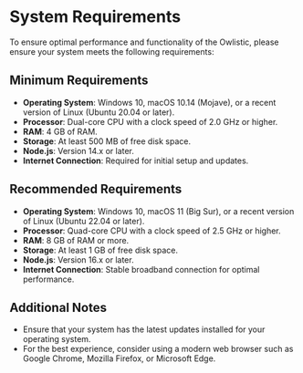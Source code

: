 # System Requirements

To ensure optimal performance and functionality of the Owlistic, please ensure your system meets the following requirements:

## Minimum Requirements

- **Operating System**: Windows 10, macOS 10.14 (Mojave), or a recent version of Linux (Ubuntu 20.04 or later).
- **Processor**: Dual-core CPU with a clock speed of 2.0 GHz or higher.
- **RAM**: 4 GB of RAM.
- **Storage**: At least 500 MB of free disk space.
- **Node.js**: Version 14.x or later.
- **Internet Connection**: Required for initial setup and updates.

## Recommended Requirements

- **Operating System**: Windows 10, macOS 11 (Big Sur), or a recent version of Linux (Ubuntu 22.04 or later).
- **Processor**: Quad-core CPU with a clock speed of 2.5 GHz or higher.
- **RAM**: 8 GB of RAM or more.
- **Storage**: At least 1 GB of free disk space.
- **Node.js**: Version 16.x or later.
- **Internet Connection**: Stable broadband connection for optimal performance.

## Additional Notes

- Ensure that your system has the latest updates installed for your operating system.
- For the best experience, consider using a modern web browser such as Google Chrome, Mozilla Firefox, or Microsoft Edge.